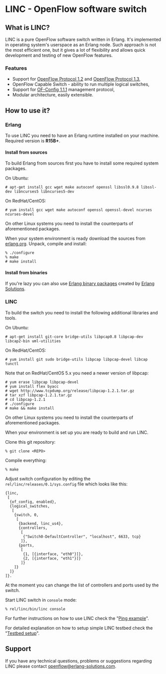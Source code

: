 # LINC - OpenFlow software switch

## What is LINC?

LINC is a pure OpenFlow software switch written in Erlang. It's implemented in
operating system's userspace as an Erlang node. Such approach is not the most
efficient one, but it gives a lot of flexibility and allows quick development
and testing of new OpenFlow features.

### Features

 * Support for [OpenFlow Protocol 1.2][ofp3] and [OpenFlow Protocol 1.3][ofp4],
 * OpenFlow Capable Switch - ability to run multiple logical switches,
 * Support for [OF-Config 1.1.1][ofc11] management protocol,
 * Modular architecture, easily extensible.

## How to use it?

### Erlang

To use LINC you need to have an Erlang runtime installed on your
machine. Required version is **R15B+**.

#### Install from sources

To build Erlang from sources first you have to install some required system
packages.

On Ubuntu:

    # apt-get install gcc wget make autoconf openssl libssl0.9.8 libssl-dev libncurses5 libncurses5-dev

On RedHat/CentOS:

    # yum install gcc wget make autoconf openssl openssl-devel ncurses ncurses-devel

On other Linux systems you need to install the counterparts of aforementioned packages.


When your system environment is ready download the sources from [erlang.org][erlang-src]. Unpack, compile and install:

    % ./configure
    % make
    # make install

#### Install from binaries

If you're lazy you can also use [Erlang binary packages][erlang-bin] created by [Erlang Solutions][esl].

### LINC

To build the switch you need to install the following additional libraries and
tools.

On Ubuntu:

    # apt-get install git-core bridge-utils libpcap0.8 libpcap-dev libcap2-bin uml-utilities

On RedHat/CentOS:

    # yum install git sudo bridge-utils libpcap libpcap-devel libcap tunctl

Note that on RedHat/CentOS 5.x you need a newer version of libpcap:

    # yum erase libpcap libpcap-devel
    # yum install flex byacc
    # wget http://www.tcpdump.org/release/libpcap-1.2.1.tar.gz
    # tar xzf libpcap-1.2.1.tar.gz
    # cd libpcap-1.2.1
    # ./configure
    # make && make install

On other Linux systems you need to install the counterparts of aforementioned packages.

When your environment is set up you are ready to build and run LINC.

Clone this git repository:

    % git clone <REPO>

Compile everything:

    % make

Adjust switch configuration by editing the `rel/linc/releases/0.1/sys.config` file which looks like this:

    {linc,
     [
      {of_config, enabled},
      {logical_switches,
       [
        {switch, 0,
         [
          {backend, linc_us4},
          {controllers,
           [
            {"Switch0-DefaultController", "localhost", 6633, tcp}
           ]},
          {ports,
           [
            {1, [{interface, "eth0"}]},
            {2, [{interface, "eth1"}]}
           ]}
        ]}
      ]}
    ]}.

At the moment you can change the list of controllers and ports used by the
switch.

Start LINC switch in `console` mode:

    % rel/linc/bin/linc console

For further instructions on how to use LINC check the
"[Ping example](https://github.com/FlowForwarding/LINC-Switch/tree/master/docs/example-ping.md)".

For detailed explanation on how to setup simple LINC testbed check the
"[Testbed setup](https://github.com/FlowForwarding/LINC-Switch/tree/master/docs/testbed-setup.md)".

## Support

If you have any technical questions, problems or suggestions regarding LINC
please contact <openflow@erlang-solutions.com>.

 [ovs]: http://openvswitch.org
 [ofp1]: https://www.opennetworking.org/images/stories/downloads/specification/openflow-spec-v1.0.0.pdf
 [ofp2]: https://www.opennetworking.org/images/stories/downloads/specification/openflow-spec-v1.1.0.pdf 
 [ofp3]: https://www.opennetworking.org/images/stories/downloads/specification/openflow-spec-v1.2.pdf 
 [ofp4]: https://www.opennetworking.org/images/stories/downloads/specification/openflow-spec-v1.3.0.pdf 
 [ofc11]: https://www.opennetworking.org/images/stories/downloads/of-config/of-config-1.1.pdf
 [erlang-src]: http://www.erlang.org/download.html
 [erlang-bin]: http://www.erlang-solutions.com/section/132/download-erlang-otp
 [esl]: http://www.erlang-solutions.com
